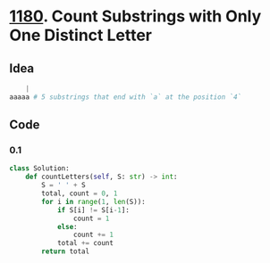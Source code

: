 # [1180](https://leetcode.com/problems/count-substrings-with-only-one-distinct-letter/). Count Substrings with Only One Distinct Letter


## Idea

``` python
    |
aaaaa # 5 substrings that end with `a` at the position `4`
```

## Code 

### 0.1

``` python
class Solution:
    def countLetters(self, S: str) -> int:
        S = ' ' + S
        total, count = 0, 1
        for i in range(1, len(S)):
            if S[i] != S[i-1]:
                count = 1
            else:
                count += 1
            total += count 
        return total
```